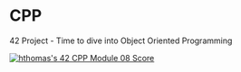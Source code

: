# CPP

42 Project - Time to dive into Object Oriented Programming

[![hthomas's 42 CPP Module 08 Score](https://badge42.vercel.app/api/v2/cl1m0540e000609mon8jcubug/project/2165654)](https://github.com/JaeSeoKim/badge42)
